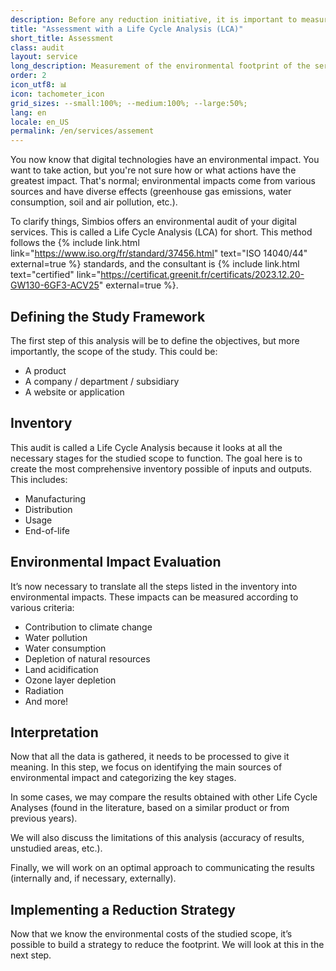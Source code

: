 ```yaml
---
description: Before any reduction initiative, it is important to measure the actual environmental impact.
title: "Assessment with a Life Cycle Analysis (LCA)"
short_title: Assessment
class: audit
layout: service
long_description: Measurement of the environmental footprint of the service (website, application, product, company). Life Cycle Analysis (LCA). Highlighting the most impactful areas.
order: 2
icon_utf8: 📊
icon: tachometer_icon
grid_sizes: --small:100%; --medium:100%; --large:50%;
lang: en
locale: en_US
permalink: /en/services/assement
---
```


You now know that digital technologies have an environmental impact. You want to take action, but you're not sure how or what actions have the greatest impact. That's normal; environmental impacts come from various sources and have diverse effects (greenhouse gas emissions, water consumption, soil and air pollution, etc.).

To clarify things, Simbios offers an environmental audit of your digital services. This is called a Life Cycle Analysis (LCA) for short. This method follows the {% include link.html link="https://www.iso.org/fr/standard/37456.html" text="ISO 14040/44" external=true %} standards, and the consultant is {% include link.html text="certified" link="https://certificat.greenit.fr/certificats/2023.12.20-GW130-6GF3-ACV25" external=true %}.

## Defining the Study Framework
The first step of this analysis will be to define the objectives, but more importantly, the scope of the study. This could be:

- A product
- A company / department / subsidiary
- A website or application

## Inventory
This audit is called a Life Cycle Analysis because it looks at all the necessary stages for the studied scope to function. The goal here is to create the most comprehensive inventory possible of inputs and outputs. This includes:

- Manufacturing
- Distribution
- Usage
- End-of-life


## Environmental Impact Evaluation
It’s now necessary to translate all the steps listed in the inventory into environmental impacts. These impacts can be measured according to various criteria:

- Contribution to climate change
- Water pollution
- Water consumption
- Depletion of natural resources
- Land acidification
- Ozone layer depletion
- Radiation
- And more!


## Interpretation
Now that all the data is gathered, it needs to be processed to give it meaning. In this step, we focus on identifying the main sources of environmental impact and categorizing the key stages.

In some cases, we may compare the results obtained with other Life Cycle Analyses (found in the literature, based on a similar product or from previous years).

We will also discuss the limitations of this analysis (accuracy of results, unstudied areas, etc.).

Finally, we will work on an optimal approach to communicating the results (internally and, if necessary, externally).

## Implementing a Reduction Strategy
Now that we know the environmental costs of the studied scope, it’s possible to build a strategy to reduce the footprint. We will look at this in the next step.

